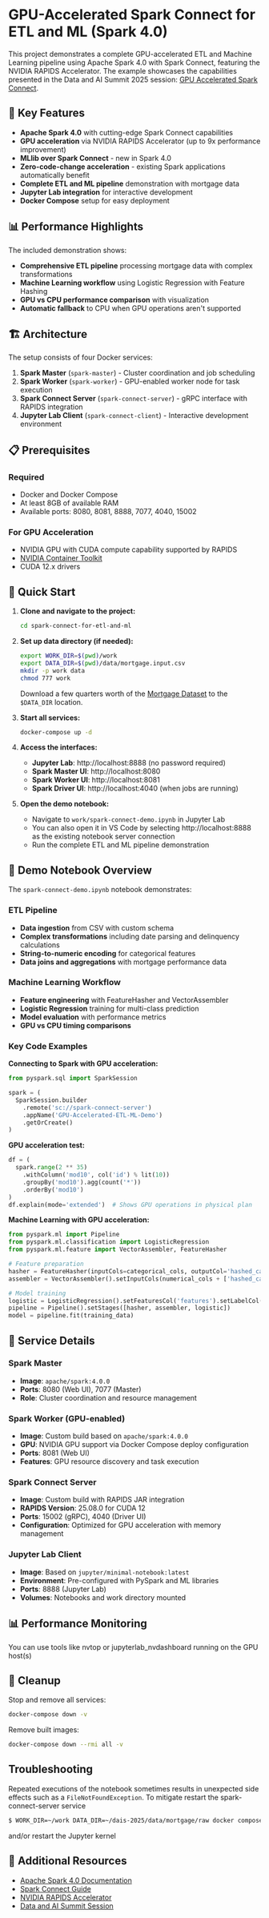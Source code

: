# GPU-Accelerated Spark Connect for ETL and ML (Spark 4.0)

This project demonstrates a complete GPU-accelerated ETL and Machine Learning pipeline using Apache Spark 4.0 with Spark Connect, featuring the NVIDIA RAPIDS Accelerator. The example showcases the capabilities presented in the Data and AI Summit 2025 session: [GPU Accelerated Spark Connect](https://www.databricks.com/dataaisummit/session/gpu-accelerated-spark-connect).

## 🚀 Key Features

- **Apache Spark 4.0** with cutting-edge Spark Connect capabilities
- **GPU acceleration** via NVIDIA RAPIDS Accelerator (up to 9x performance improvement)
- **MLlib over Spark Connect** - new in Spark 4.0
- **Zero-code-change acceleration** - existing Spark applications automatically benefit
- **Complete ETL and ML pipeline** demonstration with mortgage data
- **Jupyter Lab integration** for interactive development
- **Docker Compose** setup for easy deployment

## 📊 Performance Highlights

The included demonstration shows:
- **Comprehensive ETL pipeline** processing mortgage data with complex transformations
- **Machine Learning workflow** using Logistic Regression with Feature Hashing
- **GPU vs CPU performance comparison** with visualization
- **Automatic fallback** to CPU when GPU operations aren't supported

## 🏗️ Architecture

The setup consists of four Docker services:

1. **Spark Master** (`spark-master`) - Cluster coordination and job scheduling
2. **Spark Worker** (`spark-worker`) - GPU-enabled worker node for task execution
3. **Spark Connect Server** (`spark-connect-server`) - gRPC interface with RAPIDS integration
4. **Jupyter Lab Client** (`spark-connect-client`) - Interactive development environment

## 📋 Prerequisites

### Required
- Docker and Docker Compose
- At least 8GB of available RAM
- Available ports: 8080, 8081, 8888, 7077, 4040, 15002

### For GPU Acceleration
- NVIDIA GPU with CUDA compute capability supported by RAPIDS
- [NVIDIA Container Toolkit](https://docs.nvidia.com/datacenter/cloud-native/container-toolkit/install-guide.html)
- CUDA 12.x drivers

## 🚀 Quick Start

1. **Clone and navigate to the project:**
   ```bash
   cd spark-connect-for-etl-and-ml
   ```

2. **Set up data directory (if needed):**
   ```bash
   export WORK_DIR=$(pwd)/work
   export DATA_DIR=$(pwd)/data/mortgage.input.csv
   mkdir -p work data
   chmod 777 work
   ```
   Download a few quarters worth of the [Mortgage Dataset](https://capitalmarkets.fanniemae.com/credit-risk-transfer/single-family-credit-risk-transfer/fannie-mae-single-family-loan-performance-data)
   to the `$DATA_DIR` location. 

3. **Start all services:**
   ```bash
   docker-compose up -d
   ```

4. **Access the interfaces:**
   - **Jupyter Lab**: http://localhost:8888 (no password required)
   - **Spark Master UI**: http://localhost:8080
   - **Spark Worker UI**: http://localhost:8081
   - **Spark Driver UI**: http://localhost:4040 (when jobs are running)

5. **Open the demo notebook:**
   - Navigate to `work/spark-connect-demo.ipynb` in Jupyter Lab 
   - You can also open it in VS Code by selecting http://localhost:8888 as the 
     existing notebook server connection
   - Run the complete ETL and ML pipeline demonstration

## 📝 Demo Notebook Overview

The `spark-connect-demo.ipynb` notebook demonstrates:

### ETL Pipeline
- **Data ingestion** from CSV with custom schema
- **Complex transformations** including date parsing and delinquency calculations
- **String-to-numeric encoding** for categorical features
- **Data joins and aggregations** with mortgage performance data

### Machine Learning Workflow
- **Feature engineering** with FeatureHasher and VectorAssembler
- **Logistic Regression** training for multi-class prediction
- **Model evaluation** with performance metrics
- **GPU vs CPU timing comparisons**

### Key Code Examples

**Connecting to Spark with GPU acceleration:**
```python
from pyspark.sql import SparkSession

spark = (
  SparkSession.builder
    .remote('sc://spark-connect-server')
    .appName('GPU-Accelerated-ETL-ML-Demo') 
    .getOrCreate()
)
```

**GPU acceleration test:**
```python
df = (
  spark.range(2 ** 35)
    .withColumn('mod10', col('id') % lit(10))
    .groupBy('mod10').agg(count('*'))
    .orderBy('mod10')
)
df.explain(mode='extended')  # Shows GPU operations in physical plan
```

**Machine Learning with GPU acceleration:**
```python
from pyspark.ml import Pipeline
from pyspark.ml.classification import LogisticRegression
from pyspark.ml.feature import VectorAssembler, FeatureHasher

# Feature preparation
hasher = FeatureHasher(inputCols=categorical_cols, outputCol='hashed_categorical')
assembler = VectorAssembler().setInputCols(numerical_cols + ['hashed_categorical']).setOutputCol('features')

# Model training
logistic = LogisticRegression().setFeaturesCol('features').setLabelCol('delinquency_12')
pipeline = Pipeline().setStages([hasher, assembler, logistic])
model = pipeline.fit(training_data)
```

## 🐳 Service Details

### Spark Master
- **Image**: `apache/spark:4.0.0`
- **Ports**: 8080 (Web UI), 7077 (Master)
- **Role**: Cluster coordination and resource management

### Spark Worker (GPU-enabled)
- **Image**: Custom build based on `apache/spark:4.0.0`
- **GPU**: NVIDIA GPU support via Docker Compose deploy configuration
- **Ports**: 8081 (Web UI)
- **Features**: GPU resource discovery and task execution

### Spark Connect Server
- **Image**: Custom build with RAPIDS JAR integration
- **RAPIDS Version**: 25.08.0 for CUDA 12
- **Ports**: 15002 (gRPC), 4040 (Driver UI)
- **Configuration**: Optimized for GPU acceleration with memory management

### Jupyter Lab Client
- **Image**: Based on `jupyter/minimal-notebook:latest`
- **Environment**: Pre-configured with PySpark and ML libraries
- **Ports**: 8888 (Jupyter Lab)
- **Volumes**: Notebooks and work directory mounted

## 📊 Performance Monitoring

You can use tools like nvtop or jupyterlab_nvdashboard running on the GPU host(s)

## 🧹 Cleanup

Stop and remove all services:
```bash
docker-compose down -v
```

Remove built images:
```bash
docker-compose down --rmi all -v
```

## Troubleshooting

Repeated executions of the notebook sometimes results in unexpected side effects
such as a `FileNotFoundException`. To mitigate restart the spark-connect-server
service

```bash
$ WORK_DIR=~/work DATA_DIR=~/dais-2025/data/mortgage/raw docker compose restart spark-connect-server
```

and/or restart the Jupyter kernel  

## 📖 Additional Resources

- [Apache Spark 4.0 Documentation](https://spark.apache.org/docs/latest/)
- [Spark Connect Guide](https://spark.apache.org/docs/latest/spark-connect-overview.html)
- [NVIDIA RAPIDS Accelerator](https://nvidia.github.io/spark-rapids/)
- [Data and AI Summit Session](https://www.databricks.com/dataaisummit/session/gpu-accelerated-spark-connect)
